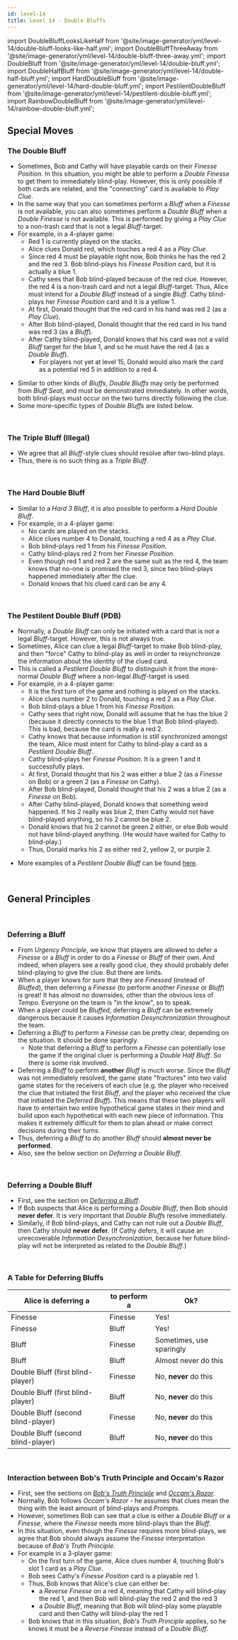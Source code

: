 ```yaml
---
id: level-14
title: Level 14 - Double Bluffs
---
```


import DoubleBluffLooksLikeHalf from '@site/image-generator/yml/level-14/double-bluff-looks-like-half.yml';
import DoubleBluffThreeAway from '@site/image-generator/yml/level-14/double-bluff-three-away.yml';
import DoubleBluff from '@site/image-generator/yml/level-14/double-bluff.yml';
import DoubleHalfBluff from '@site/image-generator/yml/level-14/double-half-bluff.yml';
import HardDoubleBluff from '@site/image-generator/yml/level-14/hard-double-bluff.yml';
import PestilentDoubleBluff from '@site/image-generator/yml/level-14/pestilent-double-bluff.yml';
import RainbowDoubleBluff from '@site/image-generator/yml/level-14/rainbow-double-bluff.yml';

## Special Moves

### The Double Bluff

- Sometimes, Bob and Cathy will have playable cards on their *Finesse Position*. In this situation, you might be able to perform a *Double Finesse* to get them to immediately blind-play. However, this is only possible if both cards are related, and the "connecting" card is available to *Play Clue*.
- In the same way that you can sometimes perform a *Bluff* when a *Finesse* is not available, you can also sometimes perform a *Double Bluff* when a *Double Finesse* is not available. This is performed by giving a *Play Clue* to a non-trash card that is not a legal *Bluff*-target.
- For example, in a 4-player game:
  - Red 1 is currently played on the stacks.
  - Alice clues Donald red, which touches a red 4 as a *Play Clue*.
  - Since red 4 must be playable right now, Bob thinks he has the red 2 and the red 3. Bob blind-plays his *Finesse Position* card, but it is actually a blue 1.
  - Cathy sees that Bob blind-played because of the red clue. However, the red 4 is a non-trash card and not a legal *Bluff*-target. Thus, Alice must intend for a *Double Bluff* instead of a single *Bluff*. Cathy blind-plays her *Finesse Position* card and it is a yellow 1.
  - At first, Donald thought that the red card in his hand was red 2 (as a *Play Clue*).
  - After Bob blind-played, Donald thought that the red card in his hand was red 3 (as a *Bluff*).
  - After Cathy blind-played, Donald knows that his card was not a valid *Bluff* target for the blue 1, and so he must have the red 4 (as a *Double Bluff*).
    - For players not yet at level 15, Donald would also mark the card as a potential red 5 in addition to a red 4.

<DoubleBluff />

- Similar to other kinds of *Bluffs*, *Double Bluffs* may only be performed from *Bluff Seat*, and must be demonstrated immediately. In other words, both blind-plays must occur on the two turns directly following the clue.
- Some more-specific types of *Double Bluffs* are listed below.

<br />

### The Triple Bluff (Illegal)

- We agree that all *Bluff*-style clues should resolve after two-blind plays.
- Thus, there is no such thing as a *Triple Bluff*.

<br />

### The Hard Double Bluff

- Similar to a *Hard 3 Bluff*, it is also possible to perform a *Hard Double Bluff*.
- For example, in a 4-player game:
  - No cards are played on the stacks.
  - Alice clues number 4 to Donald, touching a red 4 as a *Play Clue*.
  - Bob blind-plays red 1 from his *Finesse Position*.
  - Cathy blind-plays red 2 from her *Finesse Position*.
  - Even though red 1 and red 2 are the same suit as the red 4, the team knows that no-one is promised the red 3, since two blind-plays happened immediately after the clue.
  - Donald knows that his clued card can be any 4.

<HardDoubleBluff />

<br />

### The Pestilent Double Bluff (PDB)

- Normally, a *Double Bluff* can only be initiated with a card that is not a legal *Bluff*-target. However, this is not always true.
- Sometimes, Alice can clue a legal *Bluff*-target to make Bob blind-play, and then "force" Cathy to blind-play as well in order to resynchronize the information about the identity of the clued card.
- This is called a *Pestilent Double Bluff* to distinguish it from the more-normal *Double Bluff* where a non-legal *Bluff*-target is used.
- For example, in a 4-player game:
  - It is the first turn of the game and nothing is played on the stacks.
  - Alice clues number 2 to Donald, touching a red 2 as a *Play Clue*.
  - Bob blind-plays a blue 1 from his *Finesse Position*.
  - Cathy sees that right now, Donald will assume that he has the blue 2 (because it directly connects to the blue 1 that Bob blind-played). This is bad, because the card is really a red 2.
  - Cathy knows that because information is still synchronized amongst the team, Alice must intent for Cathy to blind-play a card as a *Pestilent Double Bluff*.
  - Cathy blind-plays her *Finesse Position*. It is a green 1 and it successfully plays.
  - At first, Donald thought that his 2 was either a blue 2 (as a *Finesse* on Bob) or a green 2 (as a *Finesse* on Cathy).
  - After Bob blind-played, Donald thought that his 2 was a blue 2 (as a *Finesse* on Bob).
  - After Cathy blind-played, Donald knows that something weird happened. If his 2 really was blue 2, then Cathy would not have blind-played anything, so his 2 cannot be blue 2.
  - Donald knows that his 2 cannot be green 2 either, or else Bob would not have blind-played anything. (He would have waited for Cathy to blind-play.)
  - Thus, Donald marks his 2 as either red 2, yellow 2, or purple 2.

<PestilentDoubleBluff />

- More examples of a *Pestilent Double Bluff* can be found [here](examples/pestilent-double-bluff.md).

<br />

## General Principles

<br />

### Deferring a Bluff

- From *Urgency Principle*, we know that players are allowed to defer a *Finesse* or a *Bluff* in order to do a *Finesse* or *Bluff* of their own. And indeed, when players see a really good clue, they should probably defer blind-playing to give the clue. But there are limits.
- When a player knows for sure that they are *Finessed* (instead of *Bluffed*), then deferring a *Finesse* (to perform another *Finesse* or *Bluff*) is great! It has almost no downsides, other than the obvious loss of *Tempo*. Everyone on the team is "in the know", so to speak.
- When a player *could* be *Bluffed*, deferring a *Bluff* can be extremely dangerous because it causes *Information Desynchronization* throughout the team.
- Deferring a *Bluff* to perform a *Finesse* can be pretty clear, depending on the situation. It should be done sparingly.
  - Note that deferring a *Bluff* to perform a *Finesse* can potentially lose the game if the original cluer is performing a *Double Half Bluff*. So there is some risk involved.
- Deferring a *Bluff* to perform **another** *Bluff* is much worse. Since the *Bluff* was not immediately resolved, the game state "fractures" into two valid game states for the receivers of each clue (e.g. the player who received the clue that initiated the first *Bluff*, and the player who received the clue that initiated the *Deferred Bluff*). This means that these two players will have to entertain two entire hypothetical game states in their mind and build upon each hypothetical with each new piece of information. This makes it extremely difficult for them to plan ahead or make correct decisions during their turns.
- Thus, deferring a *Bluff* to do another *Bluff* should **almost never be performed**.
- Also, see the below section on *Deferring a Double Bluff*.

<br />

### Deferring a Double Bluff

- First, see the section on *[Deferring a Bluff](#deferring-a-bluff)*.
- If Bob suspects that Alice is performing a *Double Bluff*, then Bob should **never defer**. It is very important that *Double Bluffs* resolve immediately.
- Similarly, if Bob blind-plays, and Cathy can not rule out a *Double Bluff*, then Cathy should **never defer**. (If Cathy defers, it will cause an unrecoverable *Information Desynchronization*, because her future blind-play will not be interpreted as related to the *Double Bluff*.)

<br />

### A Table for Deferring Bluffs

| Alice is deferring a               | to perform a | Ok?
| ---------------------------------- | ------------ | ---
| Finesse                            | Finesse      | Yes!
| Finesse                            | Bluff        | Yes!
| Bluff                              | Finesse      | Sometimes, use sparingly
| Bluff                              | Bluff        | Almost never do this
| Double Bluff (first blind-player)  | Finesse      | No, **never** do this
| Double Bluff (first blind-player)  | Bluff        | No, **never** do this
| Double Bluff (second blind-player) | Finesse      | No, **never** do this
| Double Bluff (second blind-player) | Bluff        | No, **never** do this

<br />

### Interaction between Bob's Truth Principle and Occam's Razor

- First, see the sections on *[Bob's Truth Principle](level-10.md#bobs-truth-principle-part-1)* and *[Occam's Razor](level-10.md#clue-interpretation--occams-razor)*.
- Normally, Bob follows *Occam's Razor* - he assumes that clues mean the thing with the least amount of blind-plays and *Prompts*.
- However, sometimes Bob can see that a clue is either a *Double Bluff* or a *Finesse*, where the *Finesse* needs more blind-plays than the *Bluff*.
- In this situation, even though the *Finesse* requires more blind-plays, we agree that Bob should always assume the *Finesse* interpretation because of *Bob's Truth Principle*.
- For example in a 3-player game:
  - On the first turn of the game, Alice clues number 4, touching Bob's slot 1 card as a *Play Clue*.
  - Bob sees Cathy's *Finesse Position* card is a playable red 1.
  - Thus, Bob knows that Alice's clue can either be:
    - a *Reverse Finesse* on a red 4, meaning that Cathy will blind-play the red 1, and then Bob will blind-play the red 2 and the red 3
    - a *Double Bluff*, meaning that Bob will blind-play some playable card and then Cathy will blind-play the red 1
  - Bob knows that in this situation, *Bob's Truth Principle* applies, so he knows it must be a *Reverse Finesse* instead of a *Double Bluff*.

<br />
